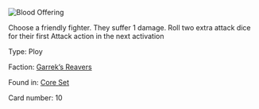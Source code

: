 
![Blood Offering](https://warhammerunderworlds.com/wp-content/uploads/sites/6/2017/12/010-ENG-Blood-Offering.png)

Choose a friendly fighter. They suffer 1 damage. Roll two extra attack dice for their first Attack action in the next activation

Type: Ploy

Faction: [Garrek’s Reavers](/factions/garreks-reavers.md)

Found in: [Core Set](/locations/core-set.md)

Card number: 10
